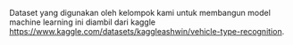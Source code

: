 Dataset yang digunakan oleh kelompok kami untuk membangun model machine learning ini diambil dari kaggle 
https://www.kaggle.com/datasets/kaggleashwin/vehicle-type-recognition.
